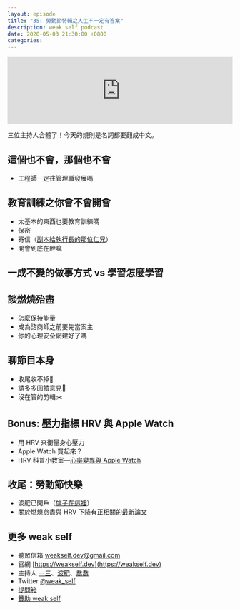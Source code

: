 ```yaml
---
layout: episode
title: "35: 勞動節特輯之人生不一定有答案"
description: weak self podcast
date: 2020-05-03 21:30:00 +0800
categories: 
---
```

<iframe src="https://www.listennotes.com/embedded/e/0c4d8d09e81141d582c027c25e001b23/" width="100%" style="width: 1px; min-width: 100%;" frameborder="0" scrolling="no"></iframe>

三位主持人合體了！今天的規則是名詞都要翻成中文。

## 這個也不會，那個也不會

- 工程師一定往管理職發展嗎

## 教育訓練之你會不會開會

- 太基本的東西也要教育訓練嗎
- 保密
- 寄信（[副本給執行長的那位仁兄](https://www.reddit.com/r/AmItheAsshole/comments/g6qw2f/aita_for_ccing_the_ceo_on_emails_for_my_coworkers/)）
- 開會到底在幹嘛

## 一成不變的做事方式 vs 學習怎麼學習

## 談燃燒殆盡

- 怎麼保持能量
- 成為諮商師之前要先當案主
- 你的心理安全網建好了嗎

## 聊節目本身

- 收尾收不掉🤪
- 請多多回饋意見🙏
- 沒在管的剪輯✂️

## Bonus: 壓力指標 HRV 與 Apple Watch

- 用 HRV 來衡量身心壓力
- Apple Watch 買起來？
- HRV 科普小教室—[心率變異與 Apple Watch](https://hsinjung.blog/14523/〖-心血管疾病-〗心率變異與applewatch/)

## 收尾：勞動節快樂

- 波肥已開戶（[旗子在這裡](https://twitter.com/joe_trash_talk/status/1238170104895950848?s=20)）
- 關於燃燒怠盡與 HRV 下降有正相關的[最新論文](https://pubmed.ncbi.nlm.nih.gov/31914045/)

## 更多 weak self

* 聽眾信箱 [weakself.dev@gmail.com](mailto:weakself.dev@gmail.com)
* 官網 [https://weakself.dev](https://weakself.dev)
* 主持人 [一三](https://twitter.com/ethanhuang13)、[波肥](https://twitter.com/PofatTseng)、[喬喬](https://twitter.com/joe_trash_talk)
* Twitter [@weak_self](https://twitter.com/weak_self)
* [提問箱](https://peing.net/zh-TW/weak_self)
* [贊助 weak self](https://weakself.dev/#donation)